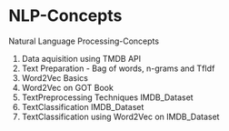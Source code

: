 # NLP-Concepts
Natural Language Processing-Concepts
1. Data aquisition using TMDB API
2. Text Preparation - Bag of words, n-grams and TfIdf
3. Word2Vec Basics
4. Word2Vec on GOT Book
5. TextPreprocessing Techniques IMDB_Dataset
6. TextClassification IMDB_Dataset
7. TextClassification using Word2Vec on IMDB_Dataset
